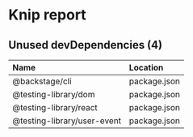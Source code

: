 # Knip report

## Unused devDependencies (4)

| Name                        | Location     |
|:----------------------------|:-------------|
| @backstage/cli              | package.json |
| @testing-library/dom        | package.json |
| @testing-library/react      | package.json |
| @testing-library/user-event | package.json |

